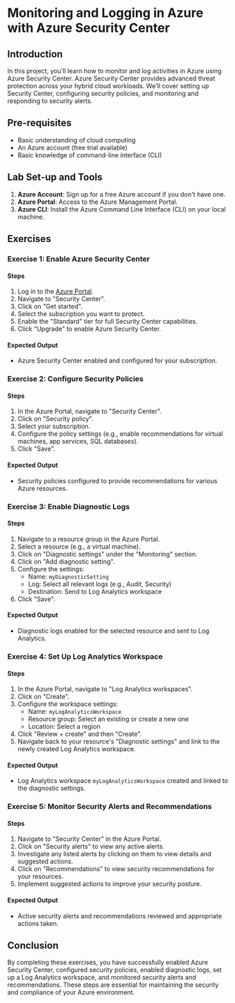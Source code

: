 # Monitoring and Logging in Azure with Azure Security Center

## Introduction

In this project, you'll learn how to monitor and log activities in Azure using Azure Security Center. Azure Security Center provides advanced threat protection across your hybrid cloud workloads. We'll cover setting up Security Center, configuring security policies, and monitoring and responding to security alerts.

## Pre-requisites

- Basic understanding of cloud computing
- An Azure account (free trial available)
- Basic knowledge of command-line interface (CLI)

## Lab Set-up and Tools

1. **Azure Account**: Sign up for a free Azure account if you don't have one.
2. **Azure Portal**: Access to the Azure Management Portal.
3. **Azure CLI**: Install the Azure Command Line Interface (CLI) on your local machine.

## Exercises

### Exercise 1: Enable Azure Security Center

#### Steps

1. Log in to the [Azure Portal](https://portal.azure.com/).
2. Navigate to "Security Center".
3. Click on "Get started".
4. Select the subscription you want to protect.
5. Enable the "Standard" tier for full Security Center capabilities.
6. Click "Upgrade" to enable Azure Security Center.

#### Expected Output

- Azure Security Center enabled and configured for your subscription.

### Exercise 2: Configure Security Policies

#### Steps

1. In the Azure Portal, navigate to "Security Center".
2. Click on "Security policy".
3. Select your subscription.
4. Configure the policy settings (e.g., enable recommendations for virtual machines, app services, SQL databases).
5. Click "Save".

#### Expected Output

- Security policies configured to provide recommendations for various Azure resources.

### Exercise 3: Enable Diagnostic Logs

#### Steps

1. Navigate to a resource group in the Azure Portal.
2. Select a resource (e.g., a virtual machine).
3. Click on "Diagnostic settings" under the "Monitoring" section.
4. Click on "Add diagnostic setting".
5. Configure the settings:
    - Name: `myDiagnosticSetting`
    - Log: Select all relevant logs (e.g., Audit, Security)
    - Destination: Send to Log Analytics workspace
6. Click "Save".

#### Expected Output

- Diagnostic logs enabled for the selected resource and sent to Log Analytics.

### Exercise 4: Set Up Log Analytics Workspace

#### Steps

1. In the Azure Portal, navigate to "Log Analytics workspaces".
2. Click on "Create".
3. Configure the workspace settings:
    - Name: `myLogAnalyticsWorkspace`
    - Resource group: Select an existing or create a new one
    - Location: Select a region
4. Click "Review + create" and then "Create".
5. Navigate back to your resource's "Diagnostic settings" and link to the newly created Log Analytics workspace.

#### Expected Output

- Log Analytics workspace `myLogAnalyticsWorkspace` created and linked to the diagnostic settings.

### Exercise 5: Monitor Security Alerts and Recommendations

#### Steps

1. Navigate to "Security Center" in the Azure Portal.
2. Click on "Security alerts" to view any active alerts.
3. Investigate any listed alerts by clicking on them to view details and suggested actions.
4. Click on "Recommendations" to view security recommendations for your resources.
5. Implement suggested actions to improve your security posture.

#### Expected Output

- Active security alerts and recommendations reviewed and appropriate actions taken.

## Conclusion

By completing these exercises, you have successfully enabled Azure Security Center, configured security policies, enabled diagnostic logs, set up a Log Analytics workspace, and monitored security alerts and recommendations. These steps are essential for maintaining the security and compliance of your Azure environment.

